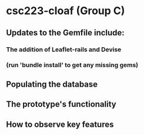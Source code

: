 # csc223-cloaf (Group C)

## Updates to the Gemfile include:
### The addition of Leaflet-rails and Devise
### (run 'bundle install' to get any missing gems)

## Populating the database

## The prototype's functionality

## How to observe key features

